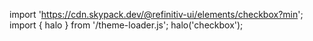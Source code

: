 <!--
type: template
name: checkbox
-->

import 'https://cdn.skypack.dev/@refinitiv-ui/elements/checkbox?min';
import { halo } from '/theme-loader.js';
halo('checkbox');